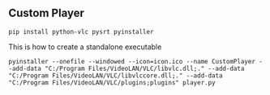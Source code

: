 ## Custom Player

```
pip install python-vlc pysrt pyinstaller
```

This is how to create a standalone executable

```
pyinstaller --onefile --windowed --icon=icon.ico --name CustomPlayer --add-data "C:/Program Files/VideoLAN/VLC/libvlc.dll;." --add-data "C:/Program Files/VideoLAN/VLC/libvlccore.dll;." --add-data "C:/Program Files/VideoLAN/VLC/plugins;plugins" player.py
```
